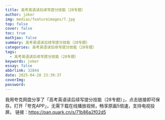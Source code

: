```yaml
---
title: 高考英语读后续写提分技能（28专题）
author: joker
img: medias/featureimages/7.jpg
top: false
cover: false
toc: true
mathjax: false
summary: 高考英语读后续写提分技能（28专题）
categories: 高考英语读后续写提分技能（28专题）
tags:
  - 高考英语读后续写提分技能（28专题）
keywords: joker
essay: false
abbrlink: 32844
date: 2025-04-20 23:39:37
coverImg:
password:
---
```


我用夸克网盘分享了「高考英语读后续写提分技能（28专题）」，点击链接即可保存。打开「夸克APP」，无需下载在线播放视频，畅享原画5倍速，支持电视投屏。
链接：https://pan.quark.cn/s/71b86a2f02d5
